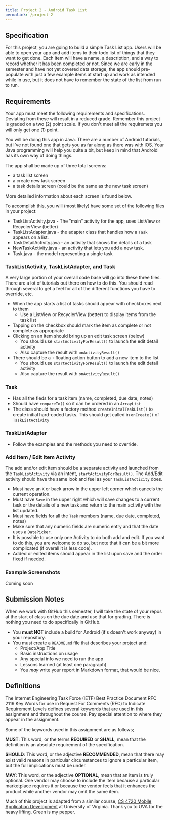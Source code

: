```yaml
---
title: Project 2 - Android Task List
permalink: /project-2
---
```

## Specification
For this project, you are going to build a simple Task List app. Users will be able to open your app and add items to their todo list of things that they want to get done. Each item will have a name, a description, and a way to record whether it has been completed or not. Since we are early in the semester and have not yet covered data storage, the app should pre-populate with just a few example items at start up and work as intended while in use, but it does not have to remember the state of the list from run to run.

<!--more--> 
<!--To begin work on Project 2 [accept the assignment in GitHub Classroom](---).-->

## Requirements
Your app must meet the following requirements and specifications. Deviating from these will result in a reduced grade. Remember this project is graded on a two (2) point scale. If you don't meet all the requiremets you will only get one (1) point.

You will be doing this app in Java. There are a number of Android tutorials, but I've not found one that gets you as far along as there was with iOS. Your Java programming will help you quite a bit, but keep in mind that Android has its own way of doing things.

The app shall be made up of three total screens:

* a task list screen
* a create new task screen
* a task details screen (could be the same as the new task screen)

More detailed information about each screen is found below.

To accomplish this, you will (most likely) have some set of the following files in your project:

* TaskListActivity.java - The "main" activity for the app, uses ListView or RecyclerView (better)
* TaskListAdapter.java - the adapter class that handles how a `Task` appears on a list.
* TaskDetailActivity.java - an activity that shows the details of a task
* NewTaskActivity.java - an activity that lets you add a new task.
* Task.java - the model representing a single task

### TaskListActivity, TaskListAdapter, and Task

A very large portion of your overall code base will go into these three files. There are a lot of tutorials out there on how to do this. You should read through several to get a feel for all of the different functions you have to override, etc. 

* When the app starts a list of tasks should appear with checkboxes next to them
	* Use a ListView or RecyclerView (better) to display items from the task list
* Tapping on the checkbox should mark the item as complete or not complete as appropriate
* Clicking on an item should bring up an edit task screen (below)
	* You should use `startActivityForResult()` to launch the edit detail activity
	* Also capture the result with `onActivityResult()`
* There should be a `+` floating action button to add a new item to the list
	* You should use `startActivityForResult()` to launch the edit detail activity
	* Also capture the result with `onActivityResult()`

### Task

* Has all the fieds for a task item (name, completed, due date, notes)
* Should have `compareTo()` so it can be ordered in an `ArrayList`
* The class should have a factory method `createInitalTaskList()` to create initial hard-coded tasks. This should get called in `onCreate()` of `TaskListActivity`

### TaskListAdapter

* Follow the examples and the methods you need to override.

### Add Item / Edit Item Activity

The add and/or edit item should be a separate activity and launched from the `TaskListActivity` via an intent, `startActivityForResult()`. The Add/Edit activity should have the same look and feel as your `TaskListActicity` does.

* Must have an `X` or back arrow in the upper left corner which cancels the current operation.
* Must have `Save` in the upper right which will save changes to a current task or the details of a new task and return to the main activity with the list updated.
* Must have fields for all the `Task` members (name, due date, completed, notes)
* Make sure that any numeric fields are numeric entry and that the date uses a `DatePicker`.
* It is possible to use only one Activity to do both add and edit. If you want to do this, you are welcome to do so, but note that it can be a bit more complicated (if overall it is less code).
* Added or edited items should appear in the list upon save and the order fixed if needed.

### Example Screenshots

Coming soon

## Submission Notes
When we work with GitHub this semester, I will take the state of your repos at the start of class on the due date and use that for grading. There is nothing you need to do specifically in GitHub.

* You **must NOT** include a build for Android (it's doesn't work anyway) in your repository. 
* You must create a `README.md` file that describes your project and:
	* Project/App Title
	* Basic instructions on usage
	* Any special info we need to run the app
	* Lessons learned (at least one paragraph)
	* You *may* write your report in Markdown format, that would be nice.

## Definitions
The Internet Engineering Task Force (IETF) Best Practice Document RFC 2119 Key 
Words for use in Request For Comments (RFC) to Indicate Requirement Levels 
defines several keywords that are used in this assignment and throughout the 
course. Pay special attention to where they appear in the assignment.

Some of the keywords used in this assignment are as follows;

**MUST**: This word, or the terms **REQUIRED** or **SHALL**, mean that the
definition is an absolute requirement of the specification.

**SHOULD**: This word, or the adjective **RECOMMENDED**, mean that there may
exist valid reasons in particular circumstances to ignore a particular item, but
the full implications must be under.

**MAY**: This word, or the adjective **OPTIONAL**, mean that an item is truly
optional. One vendor may choose to include the item because a particular
marketplace requires it or because the vendor feels that it enhances the product
while another vendor may omit the same item.

Much of this project is adapted from a similar course, [CS 4720 Mobile Application Development](https://cs4720.cs.virginia.edu/category/android) at University of Virginia. Thank you to UVA for the heavy lifting. Green is my pepper.

